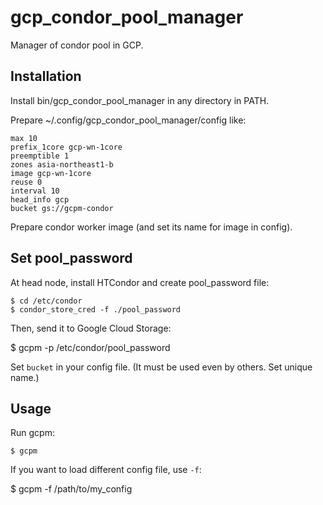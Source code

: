 # gcp_condor_pool_manager

Manager of condor pool in GCP.

## Installation

Install bin/gcp_condor_pool_manager in any directory in PATH.

Prepare ~/.config/gcp_condor_pool_manager/config like:

    max 10
    prefix_1core gcp-wn-1core
    preemptible 1
    zones asia-northeast1-b
    image gcp-wn-1core
    reuse 0
    interval 10
    head_info gcp
    bucket gs://gcpm-condor

Prepare condor worker image (and set its name for image in config).


## Set pool_password

At head node, install HTCondor and create pool_password file:

    $ cd /etc/condor
    $ condor_store_cred -f ./pool_password

Then, send it to Google Cloud Storage:

   $ gcpm -p /etc/condor/pool_password

Set `bucket` in your config file. (It must be used even by others. Set unique name.)

## Usage

Run gcpm:

    $ gcpm

If you want to load different config file, use `-f`:

   $ gcpm -f /path/to/my_config
